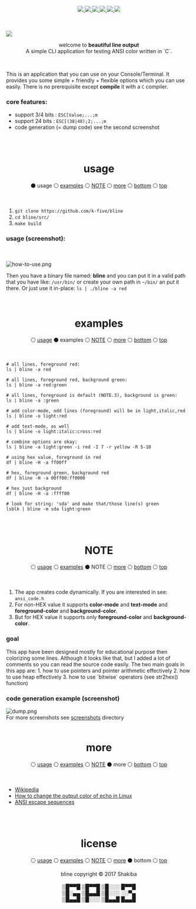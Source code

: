 <p id="top" align="center">
  <a href="usage">
    <img src="./res/usage.svg" />
  </a>
  <a href="#examples">
    <img src="./res/examples.svg" />
  </a>
  <a href="#NOTE">
    <img src="./res/NOTE.svg" />
  </a>
  <a href="#more">
    <img src="./res/more.svg" />
  </a>
  <a href="#bottom">
    <img src="./res/bottom.svg" />
  </a>
  <a href="https://github.com/k-five/bline/blob/master/LICENSE">
    <img src="./res/license.svg" />
  </a>
</p>

<br>
<br>

<img src="https://github.com/k-five/bline/blob/master/screenshot/banner.gif" />

<br>

<p align="center">
welcome to <strong>beautiful line output</strong><br>
A simple CLI application for testing ANSI color written in `C`.
</p>

<br>

This is an application that you can use on your Console/Terminal.
It provides you some simple + friendly + flexible options which you
can use easily. There is no prerequisite except **compile** it with a `C` compiler.

<h3>core features:</h3>

 - support 3/4 bits : `ESC[Value;...;m`
 - support 24 bits  : `ESC[(38|48);2;...;m`
 - code generation (= dump code) see the second screenshot

<br>
<br>
<h1 id="usage" align="center">usage</h1>
<p align="center">
  &#9899; usage
  &#9898; <a href="#examples">examples</a>
  &#9898; <a href="#NOTE">NOTE</a>
  &#9898; <a href="#more">more</a>
  &#9898; <a href="#bottom">bottom</a>
  &#9898; <a href="#top">top</a>
</p>
<br>

 1. `git clone https://github.com/k-five/bline`
 2. `cd bline/src/`
 3. `make build`

<h3>usage (screenshot):</h3>
<br>
<br>
<img src="https://github.com/k-five/bline/blob/master/screenshot/how-to-use.png" alt="how-to-use.png" />
<br>

Then you have a binary file named: **bline** and you can put it in a valid path
that you have like: `/usr/bin/` or create your own path in `~/bin/` an put it
there. Or just use it in-place: `ls | ./bline -a red`

<br>
<h1 id="examples" align="center">examples</h1>
<p align="center">
  &#9898; <a href="#usage">usage</a>
  &#9899; examples
  &#9898; <a href="#NOTE">NOTE</a>
  &#9898; <a href="#more">more</a>
  &#9898; <a href="#bottom">bottom</a>
  &#9898; <a href="#top">top</a>
</p>
<br>

```
# all lines, foreground red:
ls | bline -a red

# all lines, foreground red, background green:
ls | bline -a red:green

# all lines, foreground is default (NOTE.3), background is green:
ls | bline -a :green

# add color-mode, odd lines (foreground) will be in light,italic,red
ls | bline -o light:red

# add text-mode, as well
ls | bline -o light:italic:cross:red

# combine options are okay:
ls | bline -a light:green -i red -I 7 -r yellow -R 5-10

# using hex value, foreground in red
df | bline -H -a ff00ff

# hex, foreground green, background red
df | bline -H -a 00ff00:ff0000

# hex just background
df | bline -H -a :ffff00

# look for string: 'sda' and make that/those line(s) green
lsblk | bline -m sda light:green
```
<br>
<br>
<h1 id="NOTE" align="center">NOTE</h1>
<p align="center">
  &#9898; <a href="#usage">usage</a>
  &#9898; <a href="#examples">examples</a>
  &#9899; NOTE
  &#9898; <a href="#more">more</a>
  &#9898; <a href="#bottom">bottom</a>
  &#9898; <a href="#top">top</a>
</p>
<br>

 1. The app creates code dynamically. If you are interested in see: `ansi_code.h`
 2. For non-HEX value it supports **color-mode** and **text-mode** and **foreground-color** and **background-color**.
 3. But for HEX value it supports only **foreground-color** and **background-color**.


<h3>goal</h3>
This app have been designed mostly for educational purpose then colorizing some lines.
Although it looks like that, but I added a lot of comments so you can read the source
code easily. The two main goals in this app are:
 1. how to use pointers and pointer arithmetic effectively
 2. how to use heap effectively
 3. how to use `bitwise` operators (see str2hex() function)

<h3>code generation example (screenshot)</h3>

<img src="https://github.com/k-five/bline/blob/master/screenshot/dump.png" alt="dump.png" />
<br>
For more screenshots see <a href="https://github.com/k-five/bline/tree/master/screenshot">screenshots</a> directory

<br>
<br>

<h1 id="more" align="center">more</h1>
<p align="center">
  &#9898; <a href="#usage">usage</a>
  &#9898; <a href="#examples">examples</a>
  &#9898; <a href="#NOTE">NOTE</a>
  &#9899; more
  &#9898; <a href="#bottom">bottom</a>
  &#9898; <a href="#top">top</a>
</p>
<br>

 - [Wikipedia](https://en.wikipedia.org/wiki/ANSI_escape_code)
 - [How to change the output color of echo in Linux](https://stackoverflow.com/questions/5947742/how-to-change-the-output-color-of-echo-in-linux/28938235#28938235)
 - [ANSI escape sequences](http://ascii-table.com/ansi-escape-sequences.php)

<br>
<br>

<h1 id="license" align="center">license</h1>
<p align="center">
  &#9898; <a href="#usage">usage</a>
  &#9898; <a href="#examples">examples</a>
  &#9898; <a href="#NOTE">NOTE</a>
  &#9898; <a href="#more">more</a>
  &#9899; bottom
  &#9898; <a href="#top">top</a>
</p>
<p id="bottom" align="center">
  bline copyright &copy; 2017 Shakiba
  <br>
  <br>
  ▒█▀▀█ ▒█▀▀█ ▒█░░░ █▀▀█<br>
  ▒█░▄▄ ▒█▄▄█ ▒█░░░ ░░▀▄<br>
  ▒█▄▄█ ▒█░░░ ▒█▄▄█ █▄▄█<br>
</p>
